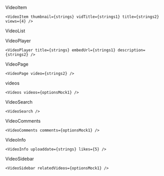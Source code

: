 VideoItem

    <VideoItem thumbnail={strings} vidTitle={strings1} title={strings2} views={4} />

VideoList

VideoPlayer

    <VideoPlayer title={strings} embedUrl={strings1} description={strings2} />

VideoPage

    <VideoPage video={strings2} />

videos

    <Videos videos={optionsMock1} />

VideoSearch

    <VideoSearch />

VideoComments

    <VideoComments comments={optionsMock1} />

VideoInfo

    <VideoInfo uploaddate={strings} likes={5} />

VideoSidebar

    <VideoSidebar relatedVideos={optionsMock1} />
